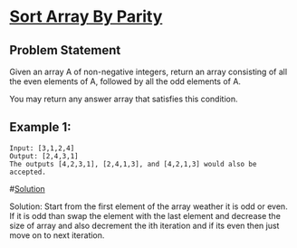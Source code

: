 # [Sort Array By Parity](https://leetcode.com/problems/sort-array-by-parity/)
## Problem Statement
Given an array A of non-negative integers, return an array consisting of all the even elements of A, followed by all the odd elements of A.

You may return any answer array that satisfies this condition.

## __Example 1:__
```
Input: [3,1,2,4]
Output: [2,4,3,1]
The outputs [4,2,3,1], [2,4,1,3], and [4,2,1,3] would also be accepted.

```

#[Solution](https://github.com/Adityathakur3029/CODING/blob/master/Sort%20Array%20By%20Parity/sol.cpp)

Solution: Start from the first element of the array weather it is odd or even. If it is odd than swap the element with the last element and decrease the size of array and 
also decrement the ith iteration and if its even then just move on to next iteration.